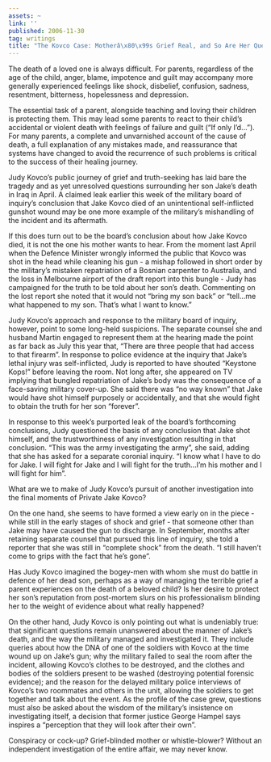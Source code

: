 ```yaml
---
assets: ~
link: ''
published: 2006-11-30
tag: writings
title: "The Kovco Case: Motherâ\x80\x99s Grief Real, and So Are Her Questions"
---
```

The death of a loved one is always difficult. For parents, regardless of
the age of the child, anger, blame, impotence and guilt may accompany
more generally experienced feelings like shock, disbelief, confusion,
sadness, resentment, bitterness, hopelessness and depression.

The essential task of a parent, alongside teaching and loving their
children is protecting them. This may lead some parents to react to
their child’s accidental or violent death with feelings of failure and
guilt (“If only I’d…”). For many parents, a complete and unvarnished
account of the cause of death, a full explanation of any mistakes made,
and reassurance that systems have changed to avoid the recurrence of
such problems is critical to the success of their healing journey.

Judy Kovco’s public journey of grief and truth-seeking has laid bare the
tragedy and as yet unresolved questions surrounding her son Jake’s death
in Iraq in April. A claimed leak earlier this week of the military board
of inquiry’s conclusion that Jake Kovco died of an unintentional
self-inflicted gunshot wound may be one more example of the military’s
mishandling of the incident and its aftermath.

If this does turn out to be the board’s conclusion about how Jake Kovco
died, it is not the one his mother wants to hear. From the moment last
April when the Defence Minister wrongly informed the public that Kovco
was shot in the head while cleaning his gun - a mishap followed in short
order by the military’s mistaken repatriation of a Bosnian carpenter to
Australia, and the loss in Melbourne airport of the draft report into
this bungle - Judy has campaigned for the truth to be told about her
son’s death. Commenting on the lost report she noted that it would not
“bring my son back” or “tell…me what happened to my son. That’s what I
want to know.”

Judy Kovco’s approach and response to the military board of inquiry,
however, point to some long-held suspicions. The separate counsel she
and husband Martin engaged to represent them at the hearing made the
point as far back as July this year that, “There are three people that
had access to that firearm”. In response to police evidence at the
inquiry that Jake’s lethal injury was self-inflicted, Judy is reported
to have shouted “Keystone Kops!” before leaving the room. Not long
after, she appeared on TV implying that bungled repatriation of Jake’s
body was the consequence of a face-saving military cover-up. She said
there was “no way known” that Jake would have shot himself purposely or
accidentally, and that she would fight to obtain the truth for her son
“forever”.

In response to this week’s purported leak of the board’s forthcoming
conclusions, Judy questioned the basis of any conclusion that Jake shot
himself, and the trustworthiness of any investigation resulting in that
conclusion. “This was the army investigating the army”, she said, adding
that she has asked for a separate coronial inquiry. “I know what I have
to do for Jake. I will fight for Jake and I will fight for the truth…I’m
his mother and I will fight for him”.

What are we to make of Judy Kovco’s pursuit of another investigation
into the final moments of Private Jake Kovco?

On the one hand, she seems to have formed a view early on in the piece -
while still in the early stages of shock and grief - that someone other
than Jake may have caused the gun to discharge. In September, months
after retaining separate counsel that pursued this line of inquiry, she
told a reporter that she was still in “complete shock” from the death.
“I still haven’t come to grips with the fact that he’s gone”.

Has Judy Kovco imagined the bogey-men with whom she must do battle in
defence of her dead son, perhaps as a way of managing the terrible grief
a parent experiences on the death of a beloved child? Is her desire to
protect her son’s reputation from post-mortem slurs on his
professionalism blinding her to the weight of evidence about what really
happened?

On the other hand, Judy Kovco is only pointing out what is undeniably
true: that significant questions remain unanswered about the manner of
Jake’s death, and the way the military managed and investigated it. They
include queries about how the DNA of one of the soldiers with Kovco at
the time wound up on Jake’s gun; why the military failed to seal the
room after the incident, allowing Kovco’s clothes to be destroyed, and
the clothes and bodies of the soldiers present to be washed (destroying
potential forensic evidence); and the reason for the delayed military
police interviews of Kovco’s two roommates and others in the unit,
allowing the soldiers to get together and talk about the event. As the
profile of the case grew, questions must also be asked about the wisdom
of the military’s insistence on investigating itself, a decision that
former justice George Hampel says inspires a “perception that they will
look after their own”.

Conspiracy or cock-up? Grief-blinded mother or whistle-blower? Without
an independent investigation of the entire affair, we may never know.